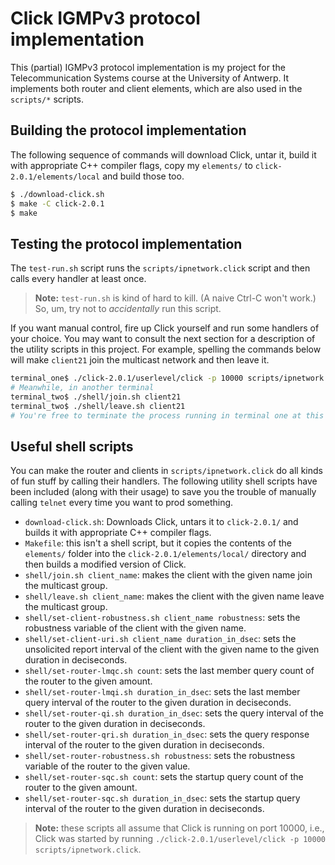 
# Click IGMPv3 protocol implementation

This (partial) IGMPv3 protocol implementation is my project for the Telecommunication Systems course at the University of Antwerp. It implements both router and client elements, which are also used in the `scripts/*` scripts.

## Building the protocol implementation

The following sequence of commands will download Click, untar it, build it with appropriate C++ compiler flags, copy my `elements/` to `click-2.0.1/elements/local` and build those too.

```bash
$ ./download-click.sh
$ make -C click-2.0.1
$ make
```

## Testing the protocol implementation

The `test-run.sh` script runs the `scripts/ipnetwork.click` script and then calls every handler at least once.

> **Note:** `test-run.sh` is kind of hard to kill. (A naive Ctrl-C won't work.) So, um, try not to *accidentally* run this script.

If you want manual control, fire up Click yourself and run some handlers of your choice. You may want to consult the next section for a description of the utility scripts in this project. For example, spelling the commands below will make `client21` join the multicast network and then leave it.

```bash
terminal_one$ ./click-2.0.1/userlevel/click -p 10000 scripts/ipnetwork.click
# Meanwhile, in another terminal
terminal_two$ ./shell/join.sh client21
terminal_two$ ./shell/leave.sh client21
# You're free to terminate the process running in terminal one at this point.
```



## Useful shell scripts

You can make the router and clients in `scripts/ipnetwork.click` do all kinds of fun stuff by calling their handlers. The following utility shell scripts have been included (along with their usage) to save you the trouble of manually calling `telnet` every time you want to prod something.

  * `download-click.sh`: Downloads Click, untars it to `click-2.0.1/` and builds it with appropriate C++ compiler flags.
  * `Makefile`: this isn't a shell script, but it copies the contents of the `elements/` folder into the `click-2.0.1/elements/local/` directory and then builds a modified version of Click.
  * `shell/join.sh client_name`: makes the client with the given name join the multicast group.
  * `shell/leave.sh client_name`: makes the client with the given name leave the multicast group.
  * `shell/set-client-robustness.sh client_name robustness`: sets the robustness variable of the client with the given name.
  * `shell/set-client-uri.sh client_name duration_in_dsec`: sets the unsolicited report interval of the client with the given name to the given duration in deciseconds.
  * `shell/set-router-lmqc.sh count`: sets the last member query count of the router to the given amount.
  * `shell/set-router-lmqi.sh duration_in_dsec`: sets the last member query interval of the router to the given duration in deciseconds.
  * `shell/set-router-qi.sh duration_in_dsec`: sets the query interval of the router to the given duration in deciseconds.
  * `shell/set-router-qri.sh duration_in_dsec`: sets the query response interval of the router to the given duration in deciseconds.
  * `shell/set-router-robustness.sh robustness`: sets the robustness variable of the router to the given value.
  * `shell/set-router-sqc.sh count`: sets the startup query count of the router to the given amount.
  * `shell/set-router-sqc.sh duration_in_dsec`: sets the startup query interval of the router to the given duration in deciseconds.

> **Note:** these scripts all assume that Click is running on port 10000, i.e., Click was started by running `./click-2.0.1/userlevel/click -p 10000 scripts/ipnetwork.click`.
